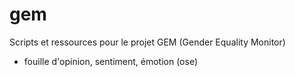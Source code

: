 # gem

Scripts et ressources pour le projet GEM (Gender Equality Monitor)

* fouille d'opinion, sentiment, émotion (ose)
